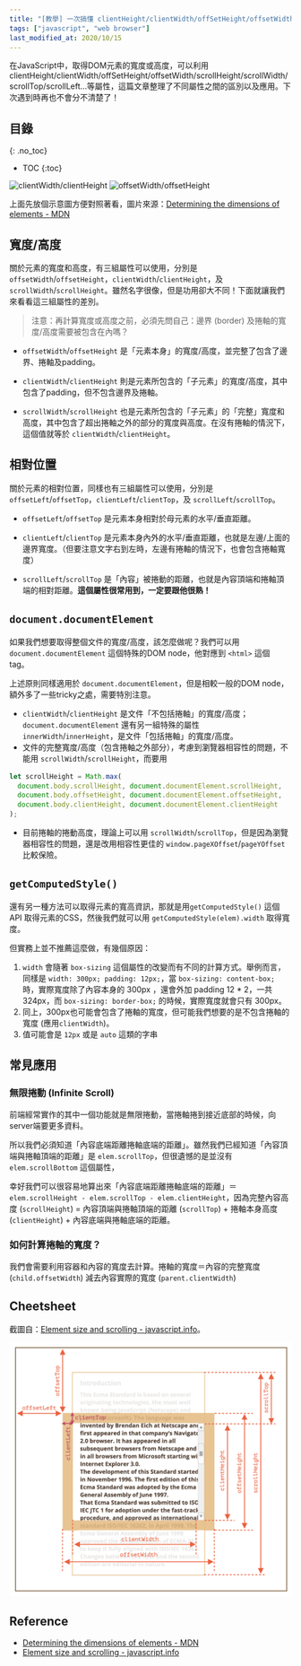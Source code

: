 ```yaml
---
title: "[教學] 一次搞懂 clientHeight/clientWidth/offSetHeight/offsetWidth/scrollHeight/scrollWidth/scrollTop/scrollLeft 的區別"
tags: ["javascript", "web browser"]
last_modified_at: 2020/10/15
---
```


在JavaScript中，取得DOM元素的寬度或高度，可以利用clientHeight/clientWidth/offSetHeight/offsetWidth/scrollHeight/scrollWidth/scrollTop/scrollLeft...等屬性，這篇文章整理了不同屬性之間的區別以及應用。下次遇到時再也不會分不清楚了！

## 目錄
{: .no_toc}

- TOC
{:toc}

![clientWidth/clientHeight](https://developer.mozilla.org/@api/deki/files/185/=Dimensions-client.png)
![offsetWidth/offsetHeight](https://developer.mozilla.org/@api/deki/files/186/=Dimensions-offset.png)

上面先放個示意圖方便對照著看，圖片來源：[Determining the dimensions of elements - MDN](https://developer.mozilla.org/en-US/docs/Web/API/CSS_Object_Model/Determining_the_dimensions_of_elements)

## 寬度/高度

關於元素的寬度和高度，有三組屬性可以使用，分別是`offsetWidth`/`offsetHeight`，`clientWidth`/`clientHeight`，及`scrollWidth`/`scrollHeight`。雖然名字很像，但是功用卻大不同！下面就讓我們來看看這三組屬性的差別。

> 注意：再計算寬度或高度之前，必須先問自己：邊界 (border) 及捲軸的寬度/高度需要被包含在內嗎？

* `offsetWidth`/`offsetHeight` 是「元素本身」的寬度/高度，並完整了包含了邊界、捲軸及padding。

* `clientWidth`/`clientHeight` 則是元素所包含的「子元素」的寬度/高度，其中包含了padding，但不包含邊界及捲軸。

* `scrollWidth`/`scrollHeight` 也是元素所包含的「子元素」的「完整」寬度和高度，其中包含了超出捲軸之外的部分的寬度與高度。在沒有捲軸的情況下，這個值就等於 `clientWidth`/`clientHeight`。

## 相對位置

關於元素的相對位置，同樣也有三組屬性可以使用，分別是 `offsetLeft`/`offsetTop`，`clientLeft`/`clientTop`，及 `scrollLeft`/`scrollTop`。

* `offsetLeft`/`offsetTop` 是元素本身相對於母元素的水平/垂直距離。

* `clientLeft`/`clientTop` 是元素本身內外的水平/垂直距離，也就是左邊/上面的邊界寬度。（但要注意文字右到左時，左邊有捲軸的情況下，也會包含捲軸寬度）

* `scrollLeft`/`scrollTop` 是「內容」被捲動的距離，也就是內容頂端和捲軸頂端的相對距離。**這個屬性很常用到，一定要跟他很熟！**

## `document.documentElement`

如果我們想要取得整個文件的寬度/高度，該怎麼做呢？我們可以用  `document.documentElement` 這個特殊的DOM node，他對應到 `<html>` 這個 tag。

上述原則同樣適用於 `document.documentElement`，但是相較一般的DOM node，額外多了一些tricky之處，需要特別注意。

* `clientWidth`/`clientHeight` 是文件「不包括捲軸」的寬度/高度；`document.documentElement` 還有另一組特殊的屬性 `innerWidth`/`innerHeight`，是文件「包括捲軸」的寬度/高度。
* 文件的完整寬度/高度（包含捲軸之外部分），考慮到瀏覽器相容性的問題，不能用 `scrollWidth`/`scrollHeight`，而要用

```JavaScript
let scrollHeight = Math.max(
  document.body.scrollHeight, document.documentElement.scrollHeight,
  document.body.offsetHeight, document.documentElement.offsetHeight,
  document.body.clientHeight, document.documentElement.clientHeight
);
```

* 目前捲軸的捲動高度，理論上可以用 `scrollWidth`/`scrollTop`，但是因為瀏覽器相容性的問題，還是改用相容性更佳的 `window.pageXOffset`/`pageYOffset` 比較保險。

## `getComputedStyle()`

還有另一種方法可以取得元素的寬高資訊，那就是用`getComputedStyle()` 這個 API 取得元素的CSS，然後我們就可以用 `getComputedStyle(elem).width` 取得寬度。

但實務上並不推薦這麼做，有幾個原因：

1. `width` 會隨著 `box-sizing` 這個屬性的改變而有不同的計算方式。舉例而言，同樣是 `width: 300px; padding: 12px;`，當 `box-sizing: content-box;` 時，實際寬度除了內容本身的 300px ，還會外加 padding 12 * 2，一共 324px，而 `box-sizing: border-box;` 的時候，實際寬度就會只有 300px。
2. 同上，300px也可能會包含了捲軸的寬度，但可能我們想要的是不包含捲軸的寬度 (應用`clientWidth`)。
3. 值可能會是 `12px` 或是 `auto` 這類的字串

## 常見應用

### 無限捲動 (Infinite Scroll)

前端經常實作的其中一個功能就是無限捲動，當捲軸捲到接近底部的時候，向server端要更多資料。

所以我們必須知道「內容底端距離捲軸底端的距離」。雖然我們已經知道「內容頂端與捲軸頂端的距離」是 `elem.scrollTop`，但很遺憾的是並沒有`elem.scrollBottom` 這個屬性，

幸好我們可以很容易地算出來「內容底端距離捲軸底端的距離」＝ `elem.scrollHeight - elem.scrollTop - elem.clientHeight`，因為完整內容高度 (`scrollHeight`) = 內容頂端與捲軸頂端的距離 (`scrollTop`) + 捲軸本身高度 (`clientHeight`) + 內容底端與捲軸底端的距離。

### 如何計算捲軸的寬度？

我們會需要利用容器和內容的寬度去計算。捲軸的寬度＝內容的完整寬度 (`child.offsetWidth`) 減去內容實際的寬度 (`parent.clientWidth`)

## Cheetsheet

截圖自：[Element size and scrolling - javascript.info](https://javascript.info/size-and-scroll)。

![size](/images/size.png)

## Reference

* [Determining the dimensions of elements - MDN](https://developer.mozilla.org/en-US/docs/Web/API/CSS_Object_Model/Determining_the_dimensions_of_elements)
* [Element size and scrolling - javascript.info](https://javascript.info/size-and-scroll)
